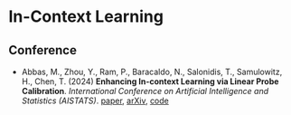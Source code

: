 # In-Context Learning

## Conference

- Abbas, M., Zhou, Y., Ram, P., Baracaldo, N., Salonidis, T., Samulowitz, H., Chen, T. (2024) **Enhancing In-context Learning via Linear Probe Calibration**. *International Conference on Artificial Intelligence and Statistics (AISTATS)*. [paper](https://proceedings.mlr.press/v238/abbas24a/abbas24a.pdf), [arXiv](https://arxiv.org/abs/2401.12406), [code](https://github.com/mominabbass/LinC)